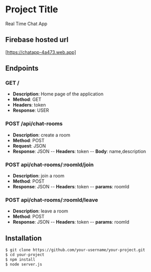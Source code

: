 # Project Title

Real Time Chat App
## Firebase hosted url
[https://chatapp-4a473.web.app]
## Endpoints

### GET /

- **Description**: Home page of the application
- **Method**: GET
- **Headers**: token
- **Response**: USER

### POST /api/chat-rooms

- **Description**: create a room
- **Method**: POST
- **Request**: JSON
- **Response**: JSON
-- **Headers**: token
-- **Body**: name,description

### POST api/chat-rooms/:roomId/join

- **Description**: join a room
- **Method**: POST
- **Response**: JSON
-- **Headers**: token
-- **params**: roomId
### POST api/chat-rooms/:roomId/leave

- **Description**: leave a room
- **Method**: POST
- **Response**: JSON
-- **Headers**: token
-- **params**: roomId


## Installation

```bash
$ git clone https://github.com/your-username/your-project.git
$ cd your-project
$ npm install
$ node server.js